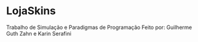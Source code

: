# LojaSkins
Trabalho de Simulação e Paradigmas de Programação
Feito por: Guilherme Guth Zahn e Karin Serafini
